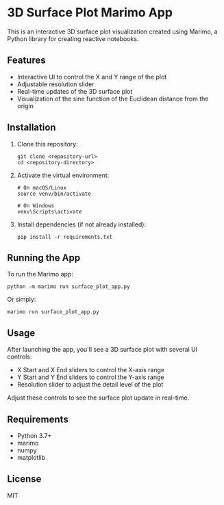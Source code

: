 # 3D Surface Plot Marimo App

This is an interactive 3D surface plot visualization created using Marimo, a Python library for creating reactive notebooks.

## Features

- Interactive UI to control the X and Y range of the plot
- Adjustable resolution slider
- Real-time updates of the 3D surface plot
- Visualization of the sine function of the Euclidean distance from the origin

## Installation

1. Clone this repository:
   ```
   git clone <repository-url>
   cd <repository-directory>
   ```

2. Activate the virtual environment:
   ```
   # On macOS/Linux
   source venv/bin/activate
   
   # On Windows
   venv\Scripts\activate
   ```

3. Install dependencies (if not already installed):
   ```
   pip install -r requirements.txt
   ```

## Running the App

To run the Marimo app:

```
python -m marimo run surface_plot_app.py
```

Or simply:

```
marimo run surface_plot_app.py
```

## Usage

After launching the app, you'll see a 3D surface plot with several UI controls:
- X Start and X End sliders to control the X-axis range
- Y Start and Y End sliders to control the Y-axis range
- Resolution slider to adjust the detail level of the plot

Adjust these controls to see the surface plot update in real-time.

## Requirements

- Python 3.7+
- marimo
- numpy
- matplotlib

## License

MIT 